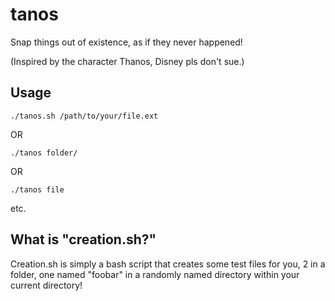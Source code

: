 # tanos
Snap things out of existence, as if they never happened!

(Inspired by the character Thanos, Disney pls don't sue.)

## Usage

```
./tanos.sh /path/to/your/file.ext
```

OR

```
./tanos folder/
```

OR

```
./tanos file
```

etc.

## What is "creation.sh?"

Creation.sh is simply a bash script that creates some test files for you, 2 in a folder, one named "foobar" in a randomly named directory within your current directory!
